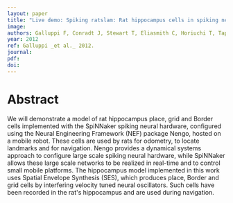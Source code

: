 ```yaml
---
layout: paper
title: "Live demo: Spiking ratslam: Rat hippocampus cells in spiking neural hardware"
image:
authors: Galluppi F, Conradt J, Stewart T, Eliasmith C, Horiuchi T, Tapson J, Tripp B, Furber S, and Etienne-Cummings R.
year: 2012
ref: Galluppi _et al._ 2012.
journal:
pdf:
doi:
---
```


# Abstract
We will demonstrate a model of rat hippocampus place, grid and Border cells implemented with the SpiNNaker spiking neural hardware, configured using the Neural Engineering Framework (NEF) package Nengo, hosted on a mobile robot. These cells are used by rats for odometry, to locate landmarks and for navigation. Nengo provides a dynamical systems approach to configure large scale spiking neural hardware, while SpiNNaker allows these large scale networks to be realized in real-time and to control small mobile platforms. The hippocampus model implemented in this work uses Spatial Envelope Synthesis (SES), which produces place, Border and grid cells by interfering velocity tuned neural oscillators. Such cells have been recorded in the rat's hippocampus and are used during navigation.
